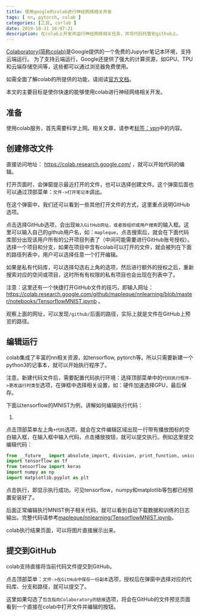 ```yaml
---
title: 使用google的colab进行神经网络相关开发
tags: [ nn, pytorch, colab ]
categories: [工具, corlab ]
date: 2019-10-31 16:07:21
description: 在colab上开发并运行神经网络相关任务，并将代码托管到github上。
---
```


[Colaboratory(简称colab)](https://colab.research.google.com/)是Google提供的一个免费的Jupyter笔记本环境，支持云端运行。
为了支持云端运行，Google还提供了强大的计算资源，如GPU、TPU和云端存储空间等，这些都可以通过浏览器免费使用。

如需全面了解colab的所提供的功能，请阅读[官方文档](https://colab.research.google.com/notebooks/welcome.ipynb)。

本文的主要目标是使你快速的能够使用colab进行神经网络相关开发。

准备
----

使用colab服务，首先需要科学上网。相关文章，请参考[标签：vpn](https://blog.mapleque.com/tags/vpn/)中的内容。

创建修改文件
----

直接访问地址： https://colab.research.google.com/ ，就可以开始代码的编辑。

打开页面时，会弹窗提示最近打开的文件，也可以选择创建文件。这个弹窗后面也可以通过顶部菜单：`文件->打开笔记本`调出。

在这个弹窗中，我们还可以看到一些其他打开文件的方式，这里重点说明GitHub选项。

点击选择GitHub选项，会出现`输入GitHub网址，或者按组织或用户搜索`的输入框。这里可以输入自己的github用户名，如：`mapleque`，点击搜索后，就会在下面代码库部分出现该用户所有的公开项目列表了（中间可能需要进行GitHub账号授权）。选择一个项目和分支，如果在项目中含有colab可以打开的文件，就会被列在下面的路径列表中，用户可以选择任意一个打开编辑。

如果是私有代码库，可以选择勾选右上角的选项，然后进行额外的授权之后，重新搜索对应的空间或项目，这时所有有权限的私有项目也会出现在列表中了。

注意：这里还有一个快捷打开GitHub文件的技巧，即输入网址：https://colab.research.google.com/github/mapleque/nnlearning/blob/master/notebooks/TensorflowMNIST.ipynb 。

观察上面的网址，可以发现`/github/`后面的路径，实际上就是文件在GitHub上预览的路径。

编辑运行
----

colab集成了丰富的nn相关资源，如tensorflow, pytorch等。所以只需要新建一个python3的记事本，就可以开始执行程序了。

注意，新建代码文件后，需要配置代码执行环境：选择顶部菜单中的`代码执行程序->更改运行时类型`选项，在弹框中选择相关设置，如：硬件加速选择GPU，最后保存。

下面以tensorflow的MNIST为例，讲解如何编辑执行代码：

1.
点击顶部菜单左上角`+代码`选项，就会在文件编辑区域出现一行带有播放图标的空白输入框，在输入框中输入代码，点击播放按钮，就可以提交执行。例如这里提交编辑代码：

```python
from __future__ import absolute_import, division, print_function, unicode_literals
import tensorflow as tf
from tensorflow import keras
import numpy as np
import matplotlib.pyplot as plt
```

点击执行，即显示执行成功。可见tensorflow，numpy和matplotlib等包都已经预置安装好了。

后面正常编辑执行MNIST例子相关代码，就可以看到自动下载数据和训练的日志输出。完整代码请参考[mapleque/nnlearning/TensorflowMNIST.ipynb](https://colab.research.google.com/github/mapleque/nnlearning/blob/master/notebooks/TensorflowMNIST.ipynb)。

colab执行结果页面，可以将图片直接展示出来。

提交到GitHub
----

colab支持直接将当前代码文件提交到GitHub。

点击顶部菜单：`文件->在GitHub中保存一份副本`选项，授权后在弹窗中选择对应的代码库、分支和路径，就可以提交了。

这里如果勾选了`包含指向Colaboratory的链接`选项，将会在GitHub的文件预览页面看到一个直接在colab中打开文件并编辑的按钮。
